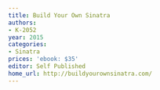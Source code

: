 ```yaml
---
title: Build Your Own Sinatra
authors:
- K-2052
year: 2015
categories:
- Sinatra
prices: 'ebook: $35'
editor: Self Published
home_url: http://buildyourownsinatra.com/
---
```

